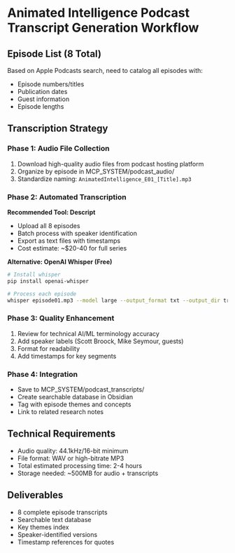 # Animated Intelligence Podcast Transcript Generation Workflow

## Episode List (8 Total)
Based on Apple Podcasts search, need to catalog all episodes with:
- Episode numbers/titles
- Publication dates  
- Guest information
- Episode lengths

## Transcription Strategy

### Phase 1: Audio File Collection
1. Download high-quality audio files from podcast hosting platform
2. Organize by episode in MCP_SYSTEM/podcast_audio/
3. Standardize naming: `AnimatedIntelligence_E01_[Title].mp3`

### Phase 2: Automated Transcription
**Recommended Tool: Descript**
- Upload all 8 episodes
- Batch process with speaker identification
- Export as text files with timestamps
- Cost estimate: ~$20-40 for full series

**Alternative: OpenAI Whisper (Free)**
```bash
# Install whisper
pip install openai-whisper

# Process each episode
whisper episode01.mp3 --model large --output_format txt --output_dir transcripts/
```

### Phase 3: Quality Enhancement
1. Review for technical AI/ML terminology accuracy
2. Add speaker labels (Scott Broock, Mike Seymour, guests)
3. Format for readability
4. Add timestamps for key segments

### Phase 4: Integration
- Save to MCP_SYSTEM/podcast_transcripts/
- Create searchable database in Obsidian
- Tag with episode themes and concepts
- Link to related research notes

## Technical Requirements
- Audio quality: 44.1kHz/16-bit minimum
- File format: WAV or high-bitrate MP3
- Total estimated processing time: 2-4 hours
- Storage needed: ~500MB for audio + transcripts

## Deliverables
- 8 complete episode transcripts
- Searchable text database
- Key themes index
- Speaker-identified versions
- Timestamp references for quotes
